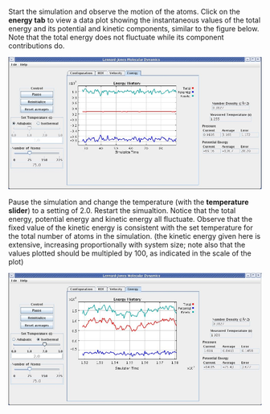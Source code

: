 

Start the simulation and observe the motion of the atoms.  Click on the **energy tab** to view a data plot showing the instantaneous values of the total energy and its potential and kinetic components, similar to the figure below.  Note that the total energy does not fluctuate while its component contributions do.


![600px](./LJMD2.jpg)



Pause the simulation and change the temperature (with the **temperature slider**) to a setting of 2.0.  Restart the simualtion.  Notice that the total energy, potential energy and kinetic energy all fluctuate.  Observe that the fixed value of the kinetic energy is consistent with the set temperature for the total number of atoms in the simulation. (the kinetic energy given here is extensive, increasing proportionally with system size; note also that the values plotted should be multipled by 100, as indicated in the scale of the plot)


![600px](./LJMD3.jpg)